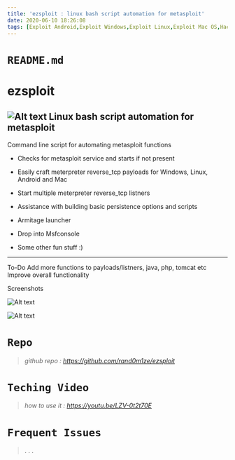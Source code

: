 ```yaml
---
title: 'ezsploit : linux bash script automation for metasploit'
date: 2020-06-10 18:26:08
tags: [Exploit Android,Exploit Windows,Exploit Linux,Exploit Mac OS,Hacking Tool]
---
```



# `README.md`

# ezsploit
![Alt text](https://lh3.googleusercontent.com/yiZeYdV4TwAOYrjdrlyycPDiTWz2CjzkhC7oT-TecNcSRVVFiYC9B3allfR4DzeMAS1uyIQVAC9vR_OzCMaWJLrHm3xw1m_w0A135ebsg8fuZxmIAkP6E1VkewRh3mK59CbDdVCpnE27conw-RVzY-QV8bjFGcWdo3ggPOGd0_K75ISd59FelzSAD2RxkwzdfAfjdI5dFNlVGA_wIiVy73hghXzHJJv_G_M008qe2lqiYhN5dC7Z-hY3WA4PdeYO8TdV1HZzAoqn8tD0_6RgXFWS5d_Um3BUL_J8p8v3QwVZQNX2O00euWaKoQpsT4R5YRkfT-1J1-6_MCnI30xgtAktN-mdJfmSXrPozPdCQuDIZcM99DY1qqH9XSdDYdVk9ppqRFk9clMghaVqj5p-bR-nKZIeJS5FyiQAFXnT0V3jpgqKGJGTcboY6OSPulKvozuK_hx5PFhMl07Q4lVmGpsjO7ZJUUIRoleXSGAEmtjKs_JmE8PUOpj6B5N5Y-ID0-S3SyNRzLvlZBR9DnP2zjzyPhy4eKZY-0pLXiM1njI69bCzux5wlto51PfUdoKJf6JY=w484-h541-no "Main screen")
Linux bash script automation for metasploit
-------------------------------------------

Command line script for automating metasploit functions

- Checks for metasploit service and starts if not present

- Easily craft meterpreter reverse_tcp payloads for Windows, Linux, Android and Mac

- Start multiple meterpreter reverse_tcp listners 

- Assistance with building basic persistence options and scripts

- Armitage launcher 

- Drop into Msfconsole

- Some other fun stuff :)

------------------------------------------
To-Do
Add more functions to payloads/listners, java, php, tomcat etc
Improve overall functionality

Screenshots

![Alt text](https://lh3.googleusercontent.com/2_kIZVLfV37vEOtAzaaCocfgK2R2WhZ3ZG2WGr_KTZlzhxzw80IG2_TGEeG8N-BQXPU3qHHuC8WE3oSlDFD0oidMfv-rejay3dwlK1Dv6gxKlzCERxI1xoiOqQeSZIam3VfCq6ZxElgak47pfJdp1ZxhmfnNH_ELQF2uXQBZSDCdyg_6rLlyUP78HU8MM22PqHQH286R1QYPXJGhA2JJ1n1wQvd5oR7fYkO4yu9Qp5MvxoUcjWKXGtd0PereVdKCm05zBGRrOFj4dTjo-j6gWhBJAy-FGL5Vf8sqjQo7CWlq2GtvqOuoUPTjDXt70eYyg3QFZHae9RFfYrd3YxarNAzrplaP71jn_pW-SrXWo0gfezIOU0YqwhlfaqAfi5nwUyVkhZ1GXWDv5z3HgOWDkZiAKr4SIrUaZVu-AaUNX9vB6rds7hEtiQgQyiznDQPcjCmKi-CcTAbDIvYHWqZki00RnudhQjcBfsRi8VXEFIeXLWyHMWbMT_M7ihTPcKVmHVVDSCSLqi5uivMwHaOHsl4-ZUKj0NlM789scDDd0faqihYbHvcL0P3tKat1SqpRavNf=w484-h541-no "Interactive payload generator")

![Alt text](https://lh3.googleusercontent.com/u_5eZt8J0jyV3lctOYKDej7rwIFZ7Z7szLkYFuPgskYD180cpkjEBSD1T7VdwRHIlX-qlS7w4uaNDv0CcMWIFI82ZTUeFmMyRt2kYMjYO8fPLkMxontDpBeHQax2HJNs_rW_TPpD4ueIyPKvrGcnarAzj9WEcrLUVb0ShkPleGYUfUBBU-gmigT0WtOdLrdiUxMZPb4Xib5Q9nhmX7FlDThhTgrOKlH3l5H2Z-7TRyZ-kSgBBwLJ00W6ooZTuwC4tifTEK2f7fHeLNWz9HmmM0Ic1Tgc5_iCMJgrxXLxTDZQKN8NTFXIfiDoJRaUJP1tWmae9LoVkmLb0T0U0_aiAlaSKFzSE7YqP-jYGdMcVZWOdKCLm3ds1ETy0H0rN92nctXjykgDtn40OiJbE_mr-rgCGzMQfPQEZYSkWienMK63Q5uISCsbkyd0VrTN92ya8Y9sn_msICbpmtoDVV0Oi8fQ3THA0tTkOHgdAoZhSangHcUVjTLvyZT8QKoxGRcemIcqxkakEKIeSk5u6OCZQI3P0R9Zhn2T0TGePcydD3z3wgmXm7VOmzk6bZVKwhwGlnQt=w950-h673-no "Easily start reverse listners")


# `Repo`
> *github repo : https://github.com/rand0m1ze/ezsploit*


# `Teching Video`
> *how to use it : https://youtu.be/LZV-0t2t70E*


# `Frequent Issues`
> . . .
